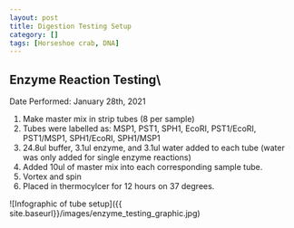 ```yaml
---
layout: post
title: Digestion Testing Setup
category: []
tags: [Horseshoe crab, DNA]
---
```

## Enzyme Reaction Testing\
Date Performed: January 28th, 2021

  1. Make master mix in strip tubes (8 per sample)
  2. Tubes were labelled as: MSP1, PST1, SPH1, EcoRI, PST1/EcoRI, PST1/MSP1, SPH1/EcoRI, SPH1/MSP1
  3. 24.8ul buffer, 3.1ul enzyme, and 3.1ul water added to each tube (water was only added for single enzyme reactions)
  4. Added 10ul of master mix into each corresponding sample tube.
  5. Vortex and spin
  6. Placed in thermocylcer for 12 hours on 37 degrees.

![Infographic of tube setup]({{ site.baseurl}}/images/enzyme_testing_graphic.jpg)

